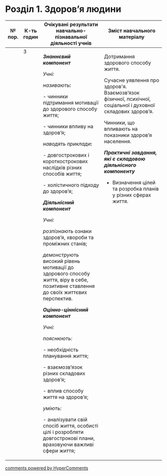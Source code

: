 <div id="hypercomments_widget" class="js-hypercomments-widget invisible"></div>

# Розділ 1. Здоров’я людини

<table>
  <tr>
    <td width="10%" align="center"><b>№ пор.</b></td>
    <td width="10%" align="center"><b>К-ть годин</b></td>
    <td width="40%" align="center"><b>Очікувані результати навчально-пізнавальної діяльності учнів</b></td>
    <td width="40%" align="center"><b>Зміст навчального матеріалу</b></td>
  </tr>
<tbody>
  <tr>
<td width="10%" style="vertical-align:top !important;"></td>
<td width="10%" style="vertical-align:top !important;">3</td>
    <td width="40%" style="vertical-align:top !important;">
<p><strong><em>Знаннєвий компонент</em></strong></p>
<p><em>Учні:</em></p>
<p><em>називають</em><strong>:</strong></p>
<p>- чинники підтримання мотивації до здорового способу життя;</p>
<p>- чинники впливу на здоров&rsquo;я;</p>
<p><em>наводять приклади</em><strong>: </strong></p>
<p>- довгострокових і короткострокових наслідків різних способів життя;&nbsp;&nbsp;</p>
<p>- холістичного підходу до здоров&rsquo;я;</p>
<p><strong><em>Діяльнісний компонент</em></strong></p>
<p><em>Учні:</em></p>
<p><em>розпізнають</em> ознаки здоров&rsquo;я, хвороби та проміжних станів;</p>
<p><em>демонструють </em>високий рівень мотивації до здорового способу життя, віру в себе, позитивне ставлення до своїх життєвих перспектив.</p>
<p><strong><em>Оцінно-ціннісний компонент</em></strong></p>
<p><em>Учні:</em></p>
<p><em>пояснюють:</em> &nbsp;</p>
<p>- необхідність планування життя;</p>
<p>- взаємозв&rsquo;язок різних складових здоров&rsquo;я;</p>
<p>- вплив способу життя на здоров&rsquo;я;</p>
<p><em>уміють:</em></p>
<p>- аналізувати свій спосіб життя, особисті цілі і розробляти довгострокові плани, враховуючи важливі сфери життя;&nbsp;</p>
</td>
    <td width="40%" style="vertical-align:top !important;">
<p>Дотримання здорового способу життя.</p>
<p>Сучасне уявлення про здоров'я.&nbsp; Взаємозв&rsquo;язок фізичної, психічної, соціальної і духовної складових здоров&rsquo;я.</p>
<p>Чинники, що впливають на показники здоров&rsquo;я населення.</p>
<p><strong><em>Практичні завдання, які є складовою</em></strong> <strong><em>діяльнісного компоненту</em></strong></p>
<ul>
<li>Визначення цілей та розробка планів у різних сферах життя.</li>
</ul>
</td>
  </tr>
</tbody>
</table>

<div class="js-hypercomments-container">
<a href="http://hypercomments.com" class="hc-link" title="comments widget">comments powered by HyperComments</a>
</div>
